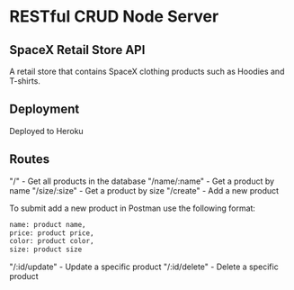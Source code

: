 # RESTful CRUD Node Server

## SpaceX Retail Store API 
A retail store that contains SpaceX clothing products such as Hoodies and T-shirts. 

## Deployment 
Deployed to Heroku

## Routes

"/" - Get all products in the database
"/name/:name" - Get a product by name
"/size/:size" - Get a product by size
"/create" - Add a new product

To submit add a new product in Postman use the following format:

```bash 
name: product name,
price: product price,
color: product color,
size: product size
```

"/:id/update" - Update a specific product
"/:id/delete" - Delete a specific product